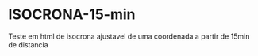 # ISOCRONA-15-min
Teste em html de isocrona ajustavel de uma coordenada a partir de 15min de distancia
